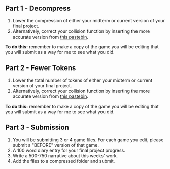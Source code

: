 ## Part 1 - Decompress
1. Lower the compression of either your midterm or current version of your final project. 
2. Alternatively, correct your collision function by inserting the more accurate version from [this pastebin](https://pastebin.com/5iaeBbje).

**To do this:** remember to make a copy of the game you will be editing that you will submit as a way for me to see what you did.

## Part 2 - Fewer Tokens
1. Lower the total number of tokens of either your midterm or current version of your final project.
2. Alternatively, correct your collision function by inserting the more accurate version from [this pastebin](https://pastebin.com/5iaeBbje).

**To do this:** remember to make a copy of the game you will be editing that you will submit as a way for me to see what you did.

## Part 3 - Submission

1. You will be submitting 3 or 4 game files. For each game you edit, please submit a "BEFORE" version of that game. 
1. A 100 word diary entry for your final project progress.
1. Write a 500-750 narrative about this weeks' work. 
1. Add the files to a compressed folder and submit. 
